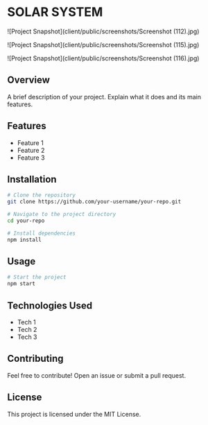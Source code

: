 # SOLAR SYSTEM

![Project Snapshot](client/public/screenshots/Screenshot (112).jpg)

![Project Snapshot](client/public/screenshots/Screenshot (115).jpg)

![Project Snapshot](client/public/screenshots/Screenshot (116).jpg)


## Overview
A brief description of your project. Explain what it does and its main features.

## Features
- Feature 1
- Feature 2
- Feature 3

## Installation
```sh
# Clone the repository
git clone https://github.com/your-username/your-repo.git

# Navigate to the project directory
cd your-repo

# Install dependencies
npm install
```

## Usage
```sh
# Start the project
npm start
```

## Technologies Used
- Tech 1
- Tech 2
- Tech 3

## Contributing
Feel free to contribute! Open an issue or submit a pull request.

## License
This project is licensed under the MIT License.

